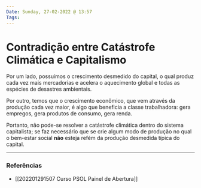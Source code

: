 ```yaml
---
Date: Sunday, 27-02-2022 @ 13:57
Tags:
---
```

# Contradição entre Catástrofe Climática e Capitalismo
Por um lado, possuímos o crescimento desmedido do capital, o qual produz cada vez mais mercadorias e acelera o aquecimento global e todas as espécies de desastres ambientais.

Por outro, temos que o crescimento econômico, que vem através da produção cada vez maior, é algo que beneficia a classe trabalhadora: gera empregos, gera produtos de consumo, gera renda. 

Portanto, não pode-se resolver a catástrofe climática dentro do sistema capitalista; se faz necessário que se crie algum modo de produção no qual o bem-estar social **não** esteja refém da produção desmedida típica do capital. 

---
### Referências
- [[202201291507 Curso PSOL Painel de Abertura]]